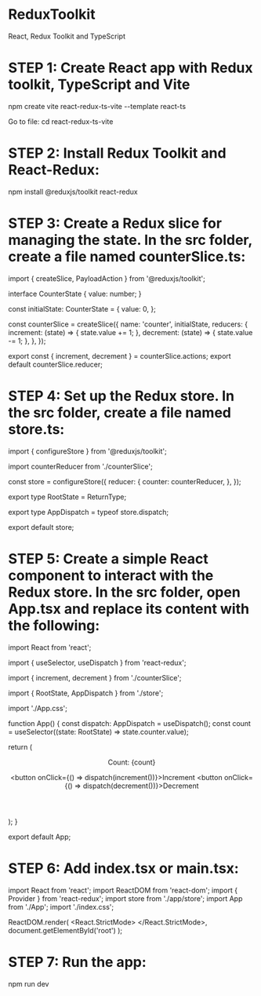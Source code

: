 # ReduxToolkit
React, Redux Toolkit and TypeScript

STEP 1: Create React app with Redux toolkit, TypeScript and Vite
================================================================
npm create vite react-redux-ts-vite --template react-ts

Go to file: cd react-redux-ts-vite

STEP 2: Install Redux Toolkit and React-Redux:
==============================================
npm install @reduxjs/toolkit react-redux

STEP 3: Create a Redux slice for managing the state. In the src folder, create a file named counterSlice.ts:
============================================================================================================
import { createSlice, PayloadAction } from '@reduxjs/toolkit';

interface CounterState {
  value: number;
}

const initialState: CounterState = {
  value: 0,
};

const counterSlice = createSlice({
  name: 'counter',
  initialState,
  reducers: {
    increment: (state) => {
      state.value += 1;
    },
    decrement: (state) => {
      state.value -= 1;
    },
  },
});

export const { increment, decrement } = counterSlice.actions;
export default counterSlice.reducer;


STEP 4: Set up the Redux store. In the src folder, create a file named store.ts:
================================================================================

import { configureStore } from '@reduxjs/toolkit';

import counterReducer from './counterSlice';

const store = configureStore({
  reducer: {
    counter: counterReducer,
  },
});

export type RootState = ReturnType<typeof store.getState>;

export type AppDispatch = typeof store.dispatch;

export default store;


STEP 5: Create a simple React component to interact with the Redux store. In the src folder, open App.tsx and replace its content with the following:
=====================================================================================================================================================

import React from 'react';

import { useSelector, useDispatch } from 'react-redux';

import { increment, decrement } from './counterSlice';

import { RootState, AppDispatch } from './store';

import './App.css';

function App() {
  const dispatch: AppDispatch = useDispatch();
  const count = useSelector((state: RootState) => state.counter.value);

  return (
    <div className="App">
      <header className="App-header">
        <p>Count: {count}</p>
        <div>
          <button onClick={() => dispatch(increment())}>Increment</button>
          <button onClick={() => dispatch(decrement())}>Decrement</button>
        </div>
      </header>
    </div>
  );
}

export default App;

STEP 6: Add index.tsx or main.tsx:
==================================

import React from 'react';
import ReactDOM from 'react-dom';
import { Provider } from 'react-redux';
import store from './app/store'; 
import App from './App'; 
import './index.css';

ReactDOM.render(
  <React.StrictMode>
    <Provider store={store}>
      <App />
    </Provider>
  </React.StrictMode>,
  document.getElementById('root')
);



STEP 7: Run the app:
==================
npm run dev

